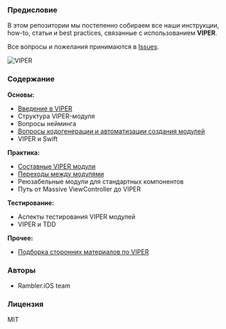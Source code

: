 ### Предисловие

В этом репозитории мы постепенно собираем все наши инструкции, how-to, статьи и best practices, связанные с использованием **VIPER**.

Все вопросы и пожелания принимаются в [Issues](https://github.com/rambler-ios/The-Book-of-VIPER/issues).

![VIPER](http://i.imgur.com/z0BTfgi.png)

### Содержание

**Основы:**
- [Введение в VIPER](https://github.com/rambler-ios/The-Book-of-VIPER/wiki/%D0%92%D0%B2%D0%B5%D0%B4%D0%B5%D0%BD%D0%B8%D0%B5-%D0%B2-VIPER)
- Структура VIPER-модуля
- Вопросы нейминга
- [Вопросы кодогенерации и автоматизации создания модулей](https://github.com/rambler-ios/The-Book-of-VIPER/wiki/%D0%9A%D0%BE%D0%B4%D0%BE%D0%B3%D0%B5%D0%BD%D0%B5%D1%80%D0%B0%D1%86%D0%B8%D1%8F)
- VIPER и Swift

**Практика:**
- [Составные VIPER модули](https://github.com/rambler-ios/The-Book-of-VIPER/wiki/Составные-VIPER-модули)
- [Переходы между модулями](https://github.com/rambler-ios/The-Book-of-VIPER/wiki/Переходы-между-модулями)
- Реюзабельные модули для стандартных компонентов
- Путь от Massive ViewController до VIPER
 
**Тестирование:**
- Аспекты тестирования VIPER модулей
- VIPER и TDD
 
**Прочее:**
- [Подборка сторонних материалов по VIPER](https://github.com/rambler-ios/The-Book-of-VIPER/wiki/%D0%9F%D0%BE%D0%B4%D0%B1%D0%BE%D1%80%D0%BA%D0%B0-%D1%81%D1%81%D1%8B%D0%BB%D0%BE%D0%BA)

### Авторы

- Rambler.iOS team

### Лицензия

MIT
